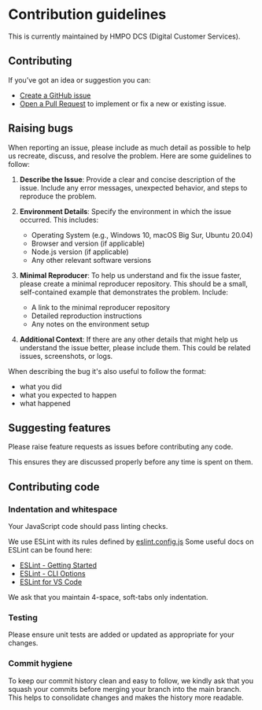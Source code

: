 # Contribution guidelines

This is currently maintained by HMPO DCS (Digital Customer Services).

## Contributing

If you’ve got an idea or suggestion you can:

* [Create a GitHub issue](https://github.com/HMPO/hmpo-ticket-status/issues)
* [Open a Pull Request](https://github.com/HMPO/hmpo-ticket-status/pulls) to implement or fix a new or existing issue.

## Raising bugs

When reporting an issue, please include as much detail as possible to help us recreate, discuss, and resolve the problem. Here are some guidelines to follow:

1. **Describe the Issue**: Provide a clear and concise description of the issue. Include any error messages, unexpected behavior, and steps to reproduce the problem.

2. **Environment Details**: Specify the environment in which the issue occurred. This includes:

   * Operating System (e.g., Windows 10, macOS Big Sur, Ubuntu 20.04)
   * Browser and version (if applicable)
   * Node.js version (if applicable)
   * Any other relevant software versions

3. **Minimal Reproducer**: To help us understand and fix the issue faster, please create a minimal reproducer repository. This should be a small, self-contained example that demonstrates the problem. Include:

    * A link to the minimal reproducer repository
    * Detailed reproduction instructions
    * Any notes on the environment setup

4. **Additional Context**: If there are any other details that might help us understand the issue better, please include them. This could be related issues, screenshots, or logs.

When describing the bug it's also useful to follow the format:

* what you did
* what you expected to happen
* what happened

## Suggesting features

Please raise feature requests as issues before contributing any code.

This ensures they are discussed properly before any time is spent on them.

## Contributing code

### Indentation and whitespace

Your JavaScript code should pass linting checks.

We use ESLint with its rules defined by [eslint.config.js](eslint.config.js)
Some useful docs on ESLint can be found here:
* [ESLint - Getting Started](https://eslint.org/docs/latest/use/getting-started)
* [ESLint - CLI Options](https://eslint.org/docs/latest/use/command-line-interface)
* [ESLint for VS Code](https://marketplace.visualstudio.com/items?itemName=dbaeumer.vscode-eslint#:~:text=If%20you%20haven't%20installed,create%20an%20.eslintrc%20configuration%20file.)

We ask that you maintain 4-space, soft-tabs only indentation.

### Testing

Please ensure unit tests are added or updated as appropriate for your changes.

### Commit hygiene

To keep our commit history clean and easy to follow, we kindly ask that you squash your commits before merging your branch into the main branch. This helps to consolidate changes and makes the history more readable.
